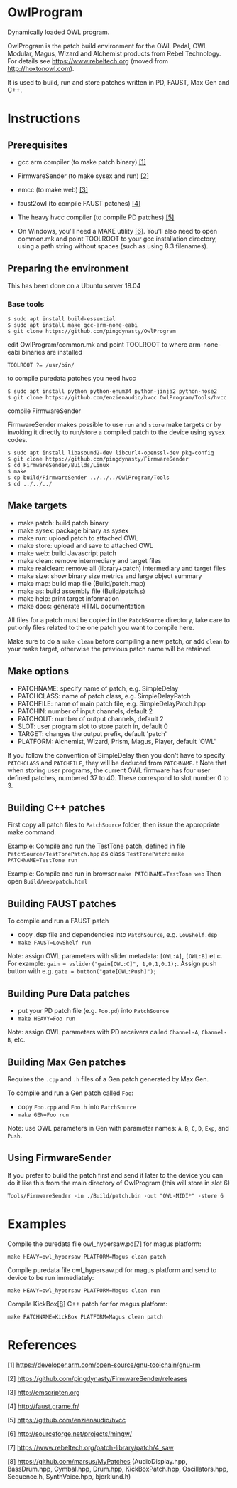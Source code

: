 # OwlProgram
Dynamically loaded OWL program.

OwlProgram is the patch build environment for the OWL Pedal, OWL Modular, Magus, Wizard and Alchemist products from Rebel Technology. For details see https://www.rebeltech.org (moved from http://hoxtonowl.com).

It is used to build, run and store patches written in PD, FAUST, Max Gen and C++.

# Instructions

## Prerequisites
* gcc arm compiler (to make patch binary) [[1]](#ref1)
* FirmwareSender (to make sysex and run) [[2]](#ref2)
* emcc (to make web) [[3]](#ref3)
* faust2owl (to compile FAUST patches) [[4]](#ref4)
* The heavy hvcc compiler (to compile PD patches) [[5]](#ref5)

* On Windows, you'll need a MAKE utility [[6]](#ref6).  You'll also need to open common.mk and point TOOLROOT to your gcc installation directory, using a path string without spaces (such as using 8.3 filenames).

## Preparing the environment
This has been done on a Ubuntu server 18.04

### Base tools

    $ sudo apt install build-essential
    $ sudo apt install make gcc-arm-none-eabi
    $ git clone https://github.com/pingdynasty/OwlProgram

edit OwlProgram/common.mk and point TOOLROOT to where arm-none-eabi binaries are installed

    TOOLROOT ?= /usr/bin/ 

to compile puredata patches you need hvcc

    $ sudo apt install python python-enum34 python-jinja2 python-nose2
    $ git clone https://github.com/enzienaudio/hvcc OwlProgram/Tools/hvcc
    
compile FirmwareSender 

FirmwareSender makes possible to use `run` and `store` make targets or by 
invoking it directly to run/store a compiled patch to the device using sysex 
codes. 

    $ sudo apt install libasound2-dev libcurl4-openssl-dev pkg-config
    $ git clone https://github.com/pingdynasty/FirmwareSender
    $ cd FirmwareSender/Builds/Linux
    $ make
    $ cp build/FirmwareSender ../../../OwlProgram/Tools
    $ cd ../../../
   
## Make targets
* make patch: build patch binary
* make sysex: package binary as sysex
* make run: upload patch to attached OWL
* make store: upload and save to attached OWL
* make web: build Javascript patch
* make clean: remove intermediary and target files
* make realclean: remove all (library+patch) intermediary and target files
* make size: show binary size metrics and large object summary
* make map: build map file (Build/patch.map)
* make as: build assembly file (Build/patch.s)
* make help: print target information
* make docs: generate HTML documentation

All files for a patch must be copied in the `PatchSource` directory, take care to put only files related to the one patch you want to compile here.

Make sure to do a `make clean` before compiling a new patch, or add `clean` to your make target, otherwise the previous patch name will be retained.

## Make options
* PATCHNAME: specify name of patch, e.g. SimpleDelay
* PATCHCLASS: name of patch class, e.g. SimpleDelayPatch
* PATCHFILE: name of main patch file, e.g. SimpleDelayPatch.hpp
* PATCHIN: number of input channels, default 2
* PATCHOUT: number of output channels, default 2
* SLOT: user program slot to store patch in, default 0
* TARGET: changes the output prefix, default 'patch'
* PLATFORM: Alchemist, Wizard, Prism, Magus, Player, default 'OWL'

If you follow the convention of SimpleDelay then you don't have to specify `PATCHCLASS` and `PATCHFILE`, they will be deduced from `PATCHNAME`.
t
Note that when storing user programs, the current OWL firmware has four user defined patches, numbered 37 to 40. These correspond to slot number 0 to 3.

## Building C++ patches
First copy all patch files to `PatchSource` folder, then issue the appropriate make command.

Example: Compile and run the TestTone patch, defined in file `PatchSource/TestTonePatch.hpp` as class `TestTonePatch`:
`make PATCHNAME=TestTone run`

Example: Compile and run in browser
`make PATCHNAME=TestTone web`
Then open `Build/web/patch.html`

## Building FAUST patches
To compile and run a FAUST patch
* copy .dsp file and dependencies into `PatchSource`, e.g. `LowShelf.dsp`
* `make FAUST=LowShelf run`

Note: assign OWL parameters with slider metadata: `[OWL:A]`, `[OWL:B]` et c. For example:
```gain = vslider("gain[OWL:C]", 1,0,1,0.1);```. Assign push button with e.g. ```gate = button("gate[OWL:Push]");```

## Building Pure Data patches

* put your PD patch file (e.g. `Foo.pd`) into `PatchSource`
* `make HEAVY=Foo run`
   
Note: assign OWL parameters with PD receivers called `Channel-A`, `Channel-B`, etc.

## Building Max Gen patches
Requires the `.cpp` and `.h` files of a Gen patch generated by Max Gen.

To compile and run a Gen patch called `Foo`:
* copy `Foo.cpp` and `Foo.h` into `PatchSource`
* `make GEN=Foo run`

Note: use OWL parameters in Gen with parameter names: `A`, `B`, `C`, `D`, `Exp`, and `Push`.

## Using FirmwareSender

If you prefer to build the patch first and send it later to the device you can 
do it like this from the main directory of OwlProgram (this will store in slot 6)

    Tools/FirmwareSender -in ./Build/patch.bin -out "OWL-MIDI*" -store 6

# Examples

Compile the puredata file owl_hypersaw.pd[[7]](#ref7) for magus platform:

    make HEAVY=owl_hypersaw PLATFORM=Magus clean patch


Compile puredata file owl_hypersaw.pd for magus platform and send to device to be run immediately:

    make HEAVY=owl_hypersaw PLATFORM=Magus clean run

Compile KickBox[[8]](#ref8) C++ patch for for magus platform:

    make PATCHNAME=KickBox PLATFORM=Magus clean patch
    

# References
<a name="ref1">[1]</a> https://developer.arm.com/open-source/gnu-toolchain/gnu-rm

<a name="ref2">[2]</a> https://github.com/pingdynasty/FirmwareSender/releases

<a name="ref3">[3]</a> http://emscripten.org

<a name="ref4">[4]</a> http://faust.grame.fr/

<a name="ref5">[5]</a> https://github.com/enzienaudio/hvcc

<a name="ref6">[6]</a> http://sourceforge.net/projects/mingw/

<a name="ref7">[7]</a> https://www.rebeltech.org/patch-library/patch/4_saw

<a name="ref8">[8]</a> https://github.com/marsus/MyPatches (AudioDisplay.hpp, BassDrum.hpp, Cymbal.hpp, Drum.hpp, KickBoxPatch.hpp, Oscillators.hpp, Sequence.h, SynthVoice.hpp, bjorklund.h)

